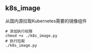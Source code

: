 ## k8s_image

从国内源拉取Kubernetes需要的镜像组件

```shell script
# 添加执行权限
chmod +x ./k8s_image.py
# 执行拉取
./k8s_image.py
```